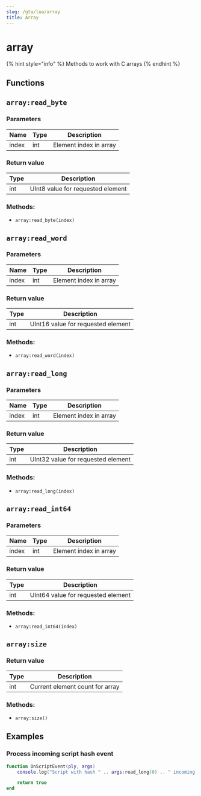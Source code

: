 ```yaml
---
slug: /gta/lua/array
title: Array
---
```



# array

{% hint style="info" %}
Methods to work with C arrays
{% endhint %}

## Functions

## `array:read_byte`

### Parameters

| Name  | Type | Description            |
| ----- | ---- | ---------------------- |
| index | int  | Element index in array |

### Return value

| Type | Description                       |
| ---- | --------------------------------- |
| int  | UInt8 value for requested element |

### Methods:

* `array:read_byte(index)`

## `array:read_word`

### Parameters

| Name  | Type | Description            |
| ----- | ---- | ---------------------- |
| index | int  | Element index in array |

### Return value

| Type | Description                        |
| ---- | ---------------------------------- |
| int  | UInt16 value for requested element |

### Methods:

* `array:read_word(index)`

## `array:read_long`

### Parameters

| Name  | Type | Description            |
| ----- | ---- | ---------------------- |
| index | int  | Element index in array |

### Return value

| Type | Description                        |
| ---- | ---------------------------------- |
| int  | UInt32 value for requested element |

### Methods:

* `array:read_long(index)`

## `array:read_int64`

### Parameters

| Name  | Type | Description            |
| ----- | ---- | ---------------------- |
| index | int  | Element index in array |

### Return value

| Type | Description                        |
| ---- | ---------------------------------- |
| int  | UInt64 value for requested element |

### Methods:

* `array:read_int64(index)`

## `array:size`

### Return value

| Type | Description                     |
| ---- | ------------------------------- |
| int  | Current element count for array |

### Methods:

* `array:size()`

## Examples

### Process incoming script hash event

```lua
function OnScriptEvent(ply, args)
	console.log("Script with hash " .. args:read_long(0) .. " incoming from player " .. ply .. " with argc " .. args:size() - 1 .. "\n")

	return true
end
```
